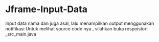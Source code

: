 ﻿# Jframe-Input-Data
 Input data nama dan juga asal, lalu menampilkan output menggunakan notifikasi
Untuk melihat source code nya , silahkan buka respoistori _src_main.java
